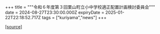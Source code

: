 +++
title = """令和６年度第３回栗山町立小中学校適正配置計画検討委員会"""
date = 2024-08-27T23:30:00.000Z
expiryDate = 2025-01-22T22:18:52.717Z
tags = ["kuriyama","news"]
+++


[[source]](https://www.town.kuriyama.hokkaido.jp/site/mirai/27786.html)
